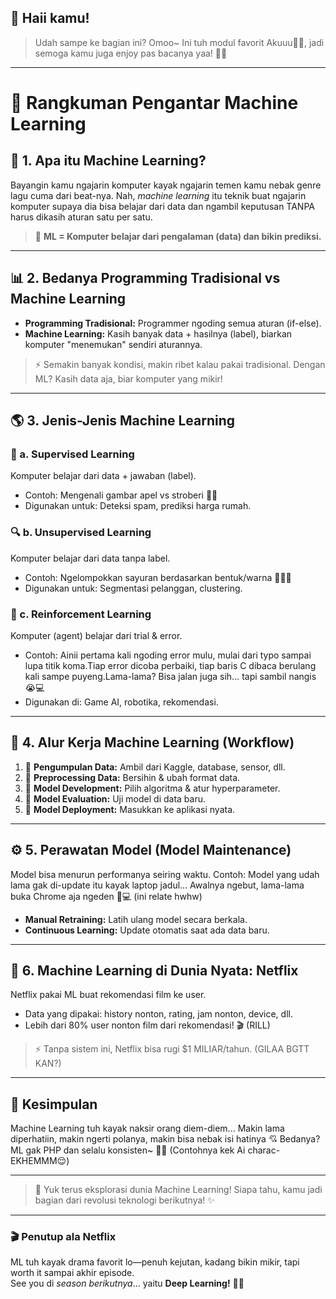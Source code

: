 ## 🤗 Haii kamu!
> Udah sampe ke bagian ini? Omoo~
> Ini tuh modul favorit Akuuu🥺🌸, jadi semoga kamu juga enjoy pas bacanya yaa! 🌷✨

---
# 📖 Rangkuman Pengantar Machine Learning


## 🧳 1. Apa itu Machine Learning?
Bayangin kamu ngajarin komputer kayak ngajarin temen kamu nebak genre lagu cuma dari beat-nya. Nah, *machine learning* itu teknik buat ngajarin komputer supaya dia bisa belajar dari data dan ngambil keputusan TANPA harus dikasih aturan satu per satu.

> 🔹 **ML = Komputer belajar dari pengalaman (data) dan bikin prediksi.**

---

## 📊 2. Bedanya Programming Tradisional vs Machine Learning
- **Programming Tradisional:** Programmer ngoding semua aturan (if-else).
- **Machine Learning:** Kasih banyak data + hasilnya (label), biarkan komputer "menemukan" sendiri aturannya.

> ⚡ Semakin banyak kondisi, makin ribet kalau pakai tradisional. Dengan ML? Kasih data aja, biar komputer yang mikir!

---

## 🌎 3. Jenis-Jenis Machine Learning

### 🤖 a. Supervised Learning
Komputer belajar dari data + jawaban (label).
- Contoh: Mengenali gambar apel vs stroberi 🍎🍓
- Digunakan untuk: Deteksi spam, prediksi harga rumah.

### 🔍 b. Unsupervised Learning
Komputer belajar dari data tanpa label.
- Contoh: Ngelompokkan sayuran berdasarkan bentuk/warna 🥦🥕🍆
- Digunakan untuk: Segmentasi pelanggan, clustering.

### 🚀 c. Reinforcement Learning
Komputer (agent) belajar dari trial & error.
- Contoh: Ainii pertama kali ngoding error mulu, mulai dari typo sampai lupa titik koma.Tiap error dicoba perbaiki, tiap baris C dibaca berulang kali sampe puyeng.Lama-lama? Bisa jalan juga sih... tapi sambil nangis 😭💻
- Digunakan di: Game AI, robotika, rekomendasi.

---

## 📓 4. Alur Kerja Machine Learning (Workflow)
1. 🔹 **Pengumpulan Data:** Ambil dari Kaggle, database, sensor, dll.
2. 🔹 **Preprocessing Data:** Bersihin & ubah format data.
3. 🔹 **Model Development:** Pilih algoritma & atur hyperparameter.
4. 🔹 **Model Evaluation:** Uji model di data baru.
5. 🔹 **Model Deployment:** Masukkan ke aplikasi nyata.

---

## ⚙️ 5. Perawatan Model (Model Maintenance)
Model bisa menurun performanya seiring waktu.
Contoh: Model yang udah lama gak di-update itu kayak laptop jadul...
Awalnya ngebut, lama-lama buka Chrome aja ngeden 🥲💻 (ini relate hwhw)

- **Manual Retraining:** Latih ulang model secara berkala.
- **Continuous Learning:** Update otomatis saat ada data baru.

---

## 🎥 6. Machine Learning di Dunia Nyata: Netflix
Netflix pakai ML buat rekomendasi film ke user.
- Data yang dipakai: history nonton, rating, jam nonton, device, dll.
- Lebih dari 80% user nonton film dari rekomendasi! 🎬 (RILL)

> ⚡ Tanpa sistem ini, Netflix bisa rugi $1 MILIAR/tahun. (GILAA BGTT KAN?)

---

## 🌟 Kesimpulan
Machine Learning tuh kayak naksir orang diem-diem...
Makin lama diperhatiin, makin ngerti polanya, makin bisa nebak isi hatinya 💘
Bedanya? ML gak PHP dan selalu konsisten~ 🤖💌 (Contohnya kek Ai charac-EKHEMMM😌)

---

> 💭 Yuk terus eksplorasi dunia Machine Learning! Siapa tahu, kamu jadi bagian dari revolusi teknologi berikutnya! ✨

---

### 🎬 Penutup ala Netflix
ML tuh kayak drama favorit lo—penuh kejutan, kadang bikin mikir, tapi worth it sampai akhir episode.  
See you di *season berikutnya*… yaitu **Deep Learning!** 🍿✨
